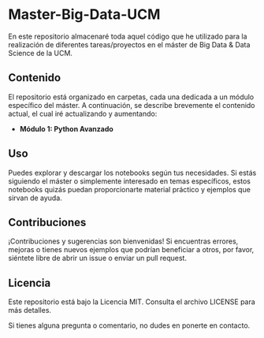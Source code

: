 # Master-Big-Data-UCM
En este repositorio almacenaré toda aquel código que he utilizado para la realización de diferentes tareas/proyectos en el máster de Big Data &amp; Data Science de la UCM.

## Contenido

El repositorio está organizado en carpetas, cada una dedicada a un módulo específico del máster. A continuación, se describe brevemente el contenido actual, el cual iré actualizando y aumentando:

- **Módulo 1: Python Avanzado**

## Uso

Puedes explorar y descargar los notebooks según tus necesidades. Si estás siguiendo el máster o simplemente interesado en temas específicos, estos notebooks quizás puedan proporcionarte material práctico y ejemplos que sirvan de ayuda.

## Contribuciones

¡Contribuciones y sugerencias son bienvenidas! Si encuentras errores, mejoras o tienes nuevos ejemplos que podrían beneficiar a otros, por favor, siéntete libre de abrir un issue o enviar un pull request. 

## Licencia

Este repositorio está bajo la Licencia MIT. Consulta el archivo LICENSE para más detalles.

Si tienes alguna pregunta o comentario, no dudes en ponerte en contacto.
